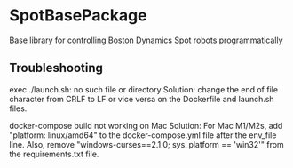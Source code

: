 # SpotBasePackage
Base library for controlling Boston Dynamics Spot robots programmatically

## Troubleshooting
exec ./launch.sh: no such file or directory
Solution: change the end of file character from CRLF to LF or vice versa on the Dockerfile and launch.sh files.

docker-compose build not working on Mac
Solution: For Mac M1/M2s, add "platform: linux/amd64" to the docker-compose.yml file after the env_file line. Also, remove "windows-curses==2.1.0; sys_platform == 'win32'" from the requirements.txt file.

